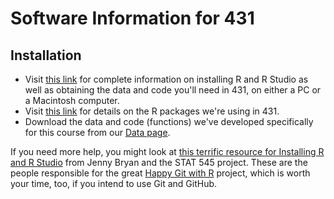 # Software Information for 431

## Installation

- Visit [this link](https://github.com/THOMASELOVE/431-2018/blob/master/software/installation.md) for complete information on installing R and R Studio as well as obtaining the data and code you'll need in 431, on either a PC or a Macintosh computer.
- Visit [this link](https://github.com/THOMASELOVE/431-2018/blob/master/software/packages.md) for details on the R packages we're using in 431.
- Download the data and code (functions) we've developed specifically for this course from our [Data page](https://github.com/THOMASELOVE/431-2018-data).

If you need more help, you might look at [this terrific resource for Installing R and R Studio](http://stat545.com/block000_r-rstudio-install.html) from Jenny Bryan and the STAT 545 project. These are the people responsible for the great [Happy Git with R](http://happygitwithr.com/) project, which is worth your time, too, if you intend to use Git and GitHub.


